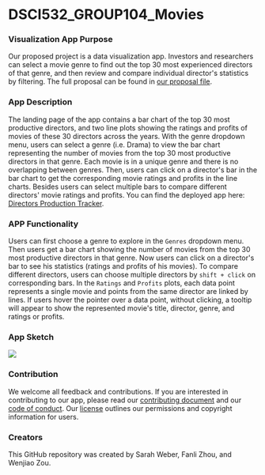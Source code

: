 # DSCI532_GROUP104_Movies

### Visualization App Purpose
Our proposed project is a data visualization app. Investors and researchers can select a movie genre to find out the top 30 most experienced directors of that genre, and then review and compare individual director's statistics by filtering. The full proposal can be found in [our proposal file](./proposal.md).

### App Description 
The landing page of the app contains a bar chart of the top 30 most productive directors, and two line plots showing the ratings and profits of movies of these 30 directors across the years. With the genre dropdown menu, users can select a genre (i.e. Drama) to view the bar chart representing the number of movies from the top 30 most productive directors in that genre. Each movie is in a unique genre and there is no overlapping between genres. Then, users can click on a director's bar in the bar chart to get the corresponding movie ratings and profits in the line charts. Besides users can select multiple bars to compare different directors' movie ratings and profits. You can find the deployed app here: [Directors Production Tracker](https://visual-app.onrender.com).

### APP Functionality
Users can first choose a genre to explore in the `Genres` dropdown menu. Then users get a bar chart showing the number of movies from the top 30 most productive directors in that genre. Now users can click on a director's bar to see his statistics (ratings and profits of his movies). To compare different directors, users can choose multiple directors by `shift + click` on corresponding bars. In the `Ratings` and `Profits` plots, each data point represents a single movie and points from the same director are linked by lines. If users hover the pointer over a data point, without clicking, a tooltip will appear to show the represented movie's title, director, genre, and ratings or profits.

### App Sketch  

![](./img/sketch/app_sketch.PNG)

### Contribution
We welcome all feedback and contributions. If you are interested in contributing to our app, please read our [contributing document](./master/CONTRIBUTING.md) and our [code of conduct](./CODE_OF_CONDUCT.md). Our [license](./LICENSE) outlines our permissions and copyright information for users.

### Creators
This GitHub repository was created by Sarah Weber, Fanli Zhou, and Wenjiao Zou. 

